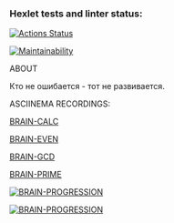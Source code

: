 ### Hexlet tests and linter status:
[![Actions Status](https://github.com/pokanonamee/php-project-45/actions/workflows/hexlet-check.yml/badge.svg)](https://github.com/pokanonamee/php-project-45/actions)

[![Maintainability](https://api.codeclimate.com/v1/badges/e22b5f35eab3cec27eb7/maintainability)](https://codeclimate.com/github/pokanonamee/php-project-45/maintainability)

ABOUT

Кто не ошибается - тот не развивается.



ASCIINEMA RECORDINGS:

[BRAIN-CALC](https://asciinema.org/a/FkahFN4k3TJfdMzrr3V8QMulR)

[BRAIN-EVEN](https://asciinema.org/a/98OF66FT46iE9kIbkboLGXM4w)

[BRAIN-GCD](https://asciinema.org/a/Ppv1xQtZPtXYRERMFkeY3DYjA)

[BRAIN-PRIME](https://asciinema.org/a/Tj4iyJScHEAVAYafFjQCfMPg2)

[![BRAIN-PROGRESSION](https://asciinema.org/a/1Nras6d1m7taqZcYHliEO9oZO)](https://asciinema.org/a/1Nras6d1m7taqZcYHliEO9oZO)


[![BRAIN-PROGRESSION](https://asciinema.org/a/1Nras6d1m7taqZcYHliEO9oZO.cast)](https://asciinema.org/a/1Nras6d1m7taqZcYHliEO9oZO)

